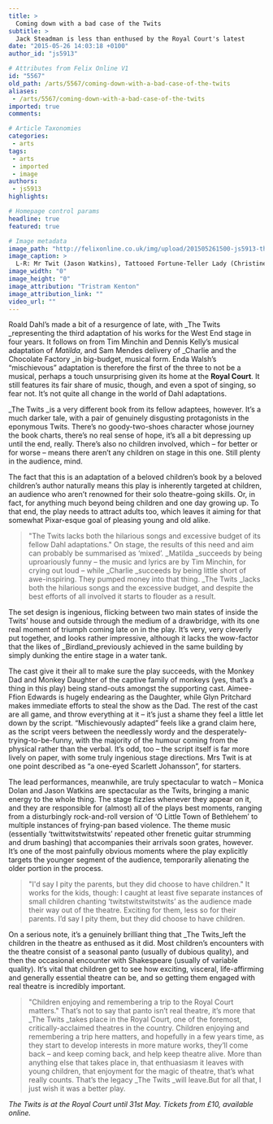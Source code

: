 ```yaml
---
title: >
  Coming down with a bad case of the Twits
subtitle: >
  Jack Steadman is less than enthused by the Royal Court's latest
date: "2015-05-26 14:03:18 +0100"
author_id: "js5913"

# Attributes from Felix Online V1
id: "5567"
old_path: /arts/5567/coming-down-with-a-bad-case-of-the-twits
aliases:
 - /arts/5567/coming-down-with-a-bad-case-of-the-twits
imported: true
comments:

# Article Taxonomies
categories:
 - arts
tags:
 - arts
 - imported
 - image
authors:
 - js5913
highlights:

# Homepage control params
headline: true
featured: true

# Image metadata
image_path: "http://felixonline.co.uk/img/upload/201505261500-js5913-the-twits.jpg"
image_caption: >
  L-R: Mr Twit (Jason Watkins), Tattooed Fortune-Teller Lady (Christine Entwhistle), Mrs Twit (Monica Dolan) in The Twits.
image_width: "0"
image_height: "0"
image_attribution: "Tristram Kenton"
image_attribution_link: ""
video_url: ""
---
```


Roald Dahl’s made a bit of a resurgence of late, with _The Twits _representing the third adaptation of his works for the West End stage in four years. It follows on from Tim Minchin and Dennis Kelly’s musical adaptation of _Matilda_, and Sam Mendes delivery of _Charlie and the Chocolate Factory _in big-budget, musical form. Enda Walsh’s “mischievous” adaptation is therefore the first of the three to not be a musical, perhaps a touch unsurprising given its home at the __Royal Court__. It still features its fair share of music, though, and even a spot of singing, so fear not. It’s not quite all change in the world of Dahl adaptations.

_The Twits _is a very different book from its fellow adaptees, however. It’s a much darker tale, with a pair of genuinely disgusting protagonists in the eponymous Twits. There’s no goody-two-shoes character whose journey the book charts, there’s no real sense of hope, it’s all a bit depressing up until the end, really. There’s also no children involved, which – for better or for worse – means there aren’t any children on stage in this one. Still plenty in the audience, mind.

The fact that this is an adaptation of a beloved children’s book by a beloved children’s author naturally means this play is inherently targeted at children, an audience who aren’t renowned for their solo theatre-going skills. Or, in fact, for anything much beyond being children and one day growing up. To that end, the play needs to attract adults too, which leaves it aiming for that somewhat Pixar-esque goal of pleasing young and old alike.
> "The Twits lacks both the hilarious songs and excessive budget of its fellow Dahl adaptations."
On stage, the results of this need and aim can probably be summarised as ‘mixed’. _Matilda _succeeds by being uproariously funny – the music and lyrics are by Tim Minchin, for crying out loud – while _Charlie _succeeds by being little short of awe-inspiring. They pumped money into that thing. _The Twits _lacks both the hilarious songs and the excessive budget, and despite the best efforts of all involved it starts to flouder as a result.

The set design is ingenious, flicking between two main states of inside the Twits’ house and outside through the medium of a drawbridge, with its one real moment of triumph coming late on in the play. It’s very, very cleverly put together, and looks rather impressive, although it lacks the wow-factor that the likes of _Birdland_previously achieved in the same building by simply dunking the entire stage in a water tank.

The cast give it their all to make sure the play succeeds, with the Monkey Dad and Monkey Daughter of the captive family of monkeys (yes, that’s a thing in this play) being stand-outs amongst the supporting cast. Aimee-Ffion Edwards is hugely endearing as the Daughter, while Glyn Pritchard makes immediate efforts to steal the show as the Dad. The rest of the cast are all game, and throw everything at it – it’s just a shame they feel a little let down by the script. “Mischievously adapted” feels like a grand claim here, as the script veers between the needlessly wordy and the desperately-trying-to-be-funny, with the majority of the humour coming from the physical rather than the verbal. It’s odd, too – the script itself is far more lively on paper, with some truly ingenious stage directions. Mrs Twit is at one point described as “a one-eyed Scarlett Johansson”, for starters.

The lead performances, meanwhile, are truly spectacular to watch – Monica Dolan and Jason Watkins are spectacular as the Twits, bringing a manic energy to the whole thing. The stage fizzles whenever they appear on it, and they are responsible for (almost) all of the plays best moments, ranging from a disturbingly rock-and-roll version of ‘O Little Town of Bethlehem’ to multiple instances of frying-pan based violence. The theme music (essentially ‘twittwitstwitstwits’ repeated other frenetic guitar strumming and drum bashing) that accompanies their arrivals soon grates, however. It’s one of the most painfully obvious moments where the play explicitly targets the younger segment of the audience, temporarily alienating the older portion in the process.
> "I'd say I pity the parents, but they did choose to have children."
It works for the kids, though: I caught at least five separate instances of small children chanting ‘twitstwitstwitstwits’ as the audience made their way out of the theatre. Exciting for them, less so for their parents. I’d say I pity them, but they did choose to have children.

On a serious note, it’s a genuinely brilliant thing that _The Twits_left the children in the theatre as enthused as it did. Most children’s encounters with the theatre consist of a seasonal panto (usually of dubious quality), and then the occasional encounter with Shakespeare (usually of variable quality). It’s vital that children get to see how exciting, visceral, life-affirming and generally essential theatre can be, and so getting them engaged with real theatre is incredibly important.
> "Children enjoying and remembering a trip to the Royal Court matters."
That’s not to say that panto isn’t real theatre, it’s more that _The Twits _takes place in the Royal Court, one of the foremost, critically-acclaimed theatres in the country. Children enjoying and remembering a trip here matters, and hopefully in a few years time, as they start to develop interests in more mature works, they’ll come back – and keep coming back, and help keep theatre alive. More than anything else that takes place in, that enthuasiasm it leaves with young children, that enjoyment for the magic of theatre, that’s what really counts. That’s the legacy _The Twits _will leave.But for all that, I just wish it was a better play.

_The Twits is at the Royal Court until 31st May. Tickets from £10, available online._
